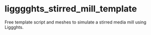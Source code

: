 # ligggghts_stirred_mill_template
Free template script and meshes to simulate a stirred media mill using Liggghts.
